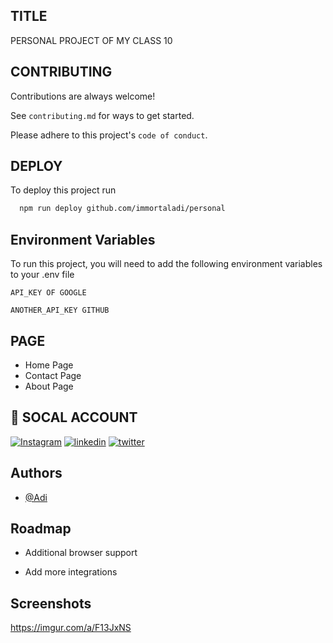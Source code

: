 
## TITLE
PERSONAL PROJECT OF MY CLASS 10
## CONTRIBUTING

Contributions are always welcome!

See `contributing.md` for ways to get started.

Please adhere to this project's `code of conduct`.


## DEPLOY

To deploy this project run

```bash
  npm run deploy github.com/immortaladi/personal
```


## Environment Variables

To run this project, you will need to add the following environment variables to your .env file

`API_KEY OF GOOGLE`

`ANOTHER_API_KEY GITHUB`


## PAGE

- Home Page
- Contact Page
- About Page 



## 🔗 SOCAL ACCOUNT
[![Instagram](https://img.shields.io/badge/instagram-4C1F7A?style=for-the-badge&logo=instagram&logoColor=blac)](https://www.instagram.com/adi.bxr)
[![linkedin](https://img.shields.io/badge/linkedin-0A66C2?style=for-the-badge&logo=linkedin&logoColor=white)](https://www.linkedin.com/immortaladi)
[![twitter](https://img.shields.io/badge/Tweeter-1DA1F2?style=for-the-badge&logo=x&logoColor=white)](https://www.x.com/immortaladit)


## Authors

- [@Adi](https://www.github.com/immortaladi)


## Roadmap

- Additional browser support

- Add more integrations


## Screenshots

https://imgur.com/a/F13JxNS

